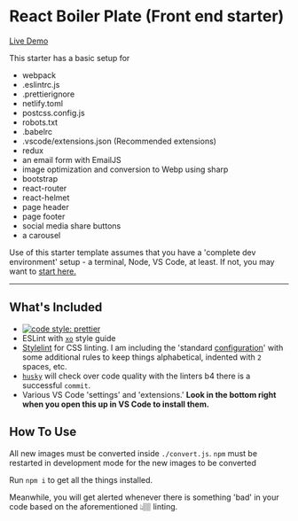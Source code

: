 # React Boiler Plate (Front end starter)

[Live Demo](https://react-boiler-plate.netlify.app/)

This starter has a basic setup for

- webpack
- .eslintrc.js
- .prettierignore
- netlify.toml
- postcss.config.js
- robots.txt
- .babelrc
- .vscode/extensions.json (Recommended extensions)
- redux
- an email form with EmailJS
- image optimization and conversion to Webp using sharp
- bootstrap
- react-router
- react-helmet
- page header
- page footer
- social media share buttons
- a carousel

Use of this starter template assumes that you have a 'complete dev environment' setup - a terminal, Node, VS Code, at least. If not, you may want to [start here.](https://www.notion.so/codefinity/Setting-up-a-Local-Dev-Environment-for-JS-02a4e9f4a30043d3a8e7d109be3448f4)

---

## What's Included

- [![code style: prettier](https://img.shields.io/badge/code_style-prettier-ff69b4.svg?style=flat-square)](https://github.com/prettier/prettier)
- ESLint with [`xo`](https://github.com/xojs/xo) style guide
- [Stylelint](https://stylelint.io/) for CSS linting. I am including the 'standard [configuration](https://stylelint.io/user-guide/configure)' with some additional rules to keep things alphabetical, indented with `2` spaces, etc.
- [`husky`](https://www.npmjs.com/package/husky) will check over code quality with the linters b4 there is a successful `commit`.
- Various VS Code 'settings' and 'extensions.' **Look in the bottom right when you open this up in VS Code to install them.**

## How To Use

All new images must be converted inside `./convert.js`. 
`npm` must be restarted in development mode for the new images to be converted

Run `npm i` to get all the things installed.

Meanwhile, you will get alerted whenever there is something 'bad' in your code based on the aforementioned 👆🏽 linting. 
